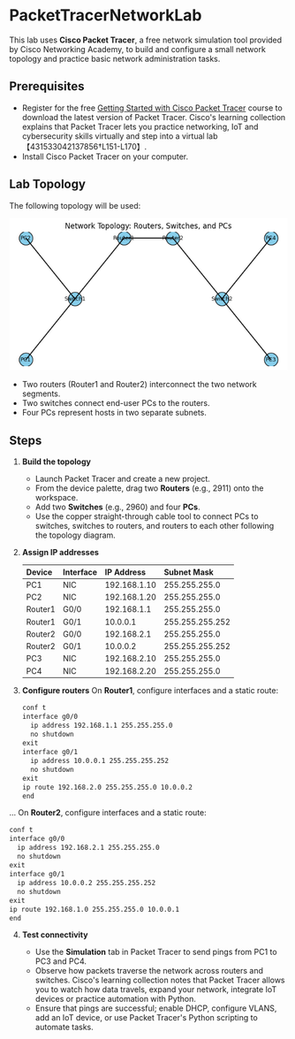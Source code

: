 # PacketTracerNetworkLab

This lab uses **Cisco Packet Tracer**, a free network simulation tool provided by Cisco Networking Academy, to build and configure a small network topology and practice basic network administration tasks.

## Prerequisites

- Register for the free [Getting Started with Cisco Packet Tracer](https://www.netacad.com/) course to download the latest version of Packet Tracer. Cisco's learning collection explains that Packet Tracer lets you practice networking, IoT and cybersecurity skills virtually and step into a virtual lab【431533042137856†L151-L170】.
- Install Cisco Packet Tracer on your computer.

## Lab Topology

The following topology will be used:

![Network Topology](packet_tracer_network_topology.png)

- Two routers (Router1 and Router2) interconnect the two network segments.
- Two switches connect end-user PCs to the routers.
- Four PCs represent hosts in two separate subnets.

## Steps

1. **Build the topology**
   - Launch Packet Tracer and create a new project.
   - From the device palette, drag two **Routers** (e.g., 2911) onto the workspace.
   - Add two **Switches** (e.g., 2960) and four **PCs**.
   - Use the copper straight-through cable tool to connect PCs to switches, switches to routers, and routers to each other following the topology diagram.

2. **Assign IP addresses**

   | Device | Interface | IP Address | Subnet Mask |
   | ------ | --------- | ---------- | ----------- |
   | PC1 | NIC | 192.168.1.10 | 255.255.255.0 |
   | PC2 | NIC | 192.168.1.20 | 255.255.255.0 |
   | Router1 | G0/0 | 192.168.1.1 | 255.255.255.0 |
   | Router1 | G0/1 | 10.0.0.1 | 255.255.255.252 |
   | Router2 | G0/0 | 192.168.2.1 | 255.255.255.0 |
   | Router2 | G0/1 | 10.0.0.2 | 255.255.255.252 |
   | PC3 | NIC | 192.168.2.10 | 255.255.255.0 |
   | PC4 | NIC | 192.168.2.20 | 255.255.255.0 |

3. **Configure routers**
   On **Router1**, configure interfaces and a static route:

   ```
   conf t
   interface g0/0
     ip address 192.168.1.1 255.255.255.0
     no shutdown
   exit
   interface g0/1
     ip address 10.0.0.1 255.255.255.252
     no shutdown
   exit
   ip route 192.168.2.0 255.255.255.0 10.0.0.2
   end
...
   On **Router2**, configure interfaces and a static route:

   ```
   conf t
   interface g0/0
     ip address 192.168.2.1 255.255.255.0
     no shutdown
   exit
   interface g0/1
     ip address 10.0.0.2 255.255.255.252
     no shutdown
   exit
   ip route 192.168.1.0 255.255.255.0 10.0.0.1
   end
   ```

4. **Test connectivity**

   - Use the **Simulation** tab in Packet Tracer to send pings from PC1 to PC3 and PC4.
   - Observe how packets traverse the network across routers and switches. Cisco's learning collection notes that Packet Tracer allows you to watch how data travels, expand your network, integrate IoT devices or practice automation with Python.
   - Ensure that pings are successful; enable DHCP, configure VLANS, add an IoT device, or use Packet Tracer's Python scripting to automate tasks.
